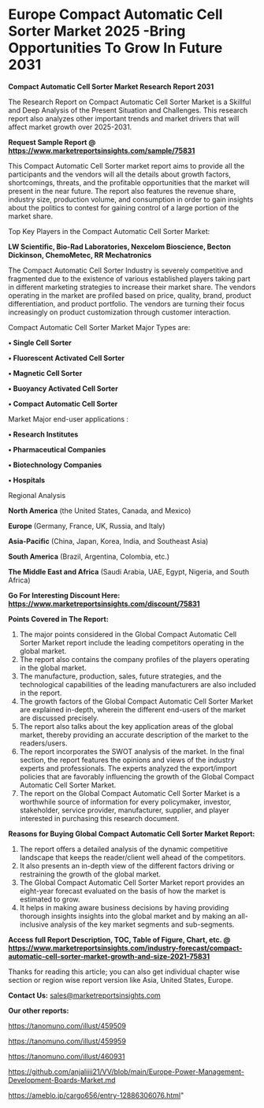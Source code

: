  # Europe Compact Automatic Cell Sorter Market 2025 -Bring Opportunities To Grow In Future 2031

<strong>Compact Automatic Cell Sorter Market Research Report 2031</strong>

The Research Report on Compact Automatic Cell Sorter Market is a Skillful and Deep Analysis of the Present Situation and Challenges. This research report also analyzes other important trends and market drivers that will affect market growth over 2025-2031.

<strong>Request Sample Report @ <a href=https://www.marketreportsinsights.com/sample/75831>https://www.marketreportsinsights.com/sample/75831</a></strong>

This Compact Automatic Cell Sorter market report aims to provide all the participants and the vendors will all the details about growth factors, shortcomings, threats, and the profitable opportunities that the market will present in the near future. The report also features the revenue share, industry size, production volume, and consumption in order to gain insights about the politics to contest for gaining control of a large portion of the market share.

Top Key Players in the Compact Automatic Cell Sorter Market:

<strong>LW Scientific, Bio-Rad Laboratories, Nexcelom Bioscience, Becton Dickinson, ChemoMetec, RR Mechatronics</strong>

The Compact Automatic Cell Sorter Industry is severely competitive and fragmented due to the existence of various established players taking part in different marketing strategies to increase their market share. The vendors operating in the market are profiled based on price, quality, brand, product differentiation, and product portfolio. The vendors are turning their focus increasingly on product customization through customer interaction.

Compact Automatic Cell Sorter Market Major Types are:

<strong>• Single Cell Sorter

• Fluorescent Activated Cell Sorter

• Magnetic Cell Sorter

• Buoyancy Activated Cell Sorter

• Compact Automatic Cell Sorter</strong>

Market Major end-user applications :

<strong>• Research Institutes

• Pharmaceutical Companies

• Biotechnology Companies

• Hospitals</strong>

Regional Analysis

</u><strong><b>North America</b></strong> (the United States, Canada, and Mexico)

<strong><b>Europe </b></strong>(Germany, France, UK, Russia, and Italy)

<strong><b>Asia-Pacific</b></strong> (China, Japan, Korea, India, and Southeast Asia)

<strong><b>South America</b></strong> (Brazil, Argentina, Colombia, etc.)

<strong><b>The Middle East and Africa</b></strong> (Saudi Arabia, UAE, Egypt, Nigeria, and South Africa)

<strong>Go For Interesting Discount Here: <a href=https://www.marketreportsinsights.com/discount/75831>https://www.marketreportsinsights.com/discount/75831</a></strong>

<strong>Points Covered in The Report:</strong>
<ol>
  <li>The major points considered in the Global Compact Automatic Cell Sorter Market report include the leading competitors operating in the global market.</li>
  <li>The report also contains the company profiles of the players operating in the global market.</li>
  <li>The manufacture, production, sales, future strategies, and the technological capabilities of the leading manufacturers are also included in the report.</li>
  <li>The growth factors of the Global Compact Automatic Cell Sorter Market are explained in-depth, wherein the different end-users of the market are discussed precisely.</li>
  <li>The report also talks about the key application areas of the global market, thereby providing an accurate description of the market to the readers/users.</li>
  <li>The report incorporates the SWOT analysis of the market. In the final section, the report features the opinions and views of the industry experts and professionals. The experts analyzed the export/import policies that are favorably influencing the growth of the Global Compact Automatic Cell Sorter Market.</li>
  <li>The report on the Global Compact Automatic Cell Sorter Market is a worthwhile source of information for every policymaker, investor, stakeholder, service provider, manufacturer, supplier, and player interested in purchasing this research document.</li>
</ol>
<strong>Reasons for Buying Global Compact Automatic Cell Sorter Market Report:</strong>

<ol>
  <li>The report offers a detailed analysis of the dynamic competitive landscape that keeps the reader/client well ahead of the competitors.</li>
  <li>It also presents an in-depth view of the different factors driving or restraining the growth of the global market.</li>
  <li>The Global Compact Automatic Cell Sorter Market report provides an eight-year forecast evaluated on the basis of how the market is estimated to grow.</li>
  <li>It helps in making aware business decisions by having providing thorough insights insights into the global market and by making an all-inclusive analysis of the key market segments and sub-segments.</li>
</ol>
<strong>Access full Report Description, TOC, Table of Figure, Chart, etc. @ <a href=https://www.marketreportsinsights.com/industry-forecast/compact-automatic-cell-sorter-market-growth-and-size-2021-75831>https://www.marketreportsinsights.com/industry-forecast/compact-automatic-cell-sorter-market-growth-and-size-2021-75831</a></strong>


Thanks for reading this article; you can also get individual chapter wise section or region wise report version like Asia, United States, Europe.

<strong>Contact Us:</strong>
sales@marketreportsinsights.com

<strong>Our other reports:</strong>

<a href=https://tanomuno.com/illust/459509>https://tanomuno.com/illust/459509</a>

<a href=https://tanomuno.com/illust/459959>https://tanomuno.com/illust/459959</a>

<a href=https://tanomuno.com/illust/460931>https://tanomuno.com/illust/460931</a>

<a href=https://github.com/anjaliiii21/VV/blob/main/Europe-Power-Management-Development-Boards-Market.md>https://github.com/anjaliiii21/VV/blob/main/Europe-Power-Management-Development-Boards-Market.md</a>

<a href=https://ameblo.jp/cargo656/entry-12886306076.html>https://ameblo.jp/cargo656/entry-12886306076.html</a>"
